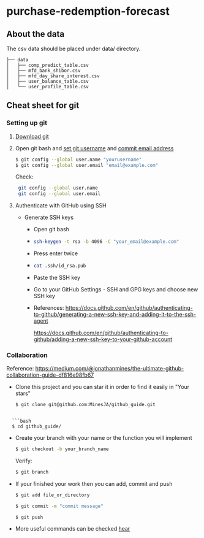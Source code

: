 # purchase-redemption-forecast

## About the data

The csv data should be placed under data/ directory.

```
├── data
│   ├── comp_predict_table.csv
│   ├── mfd_bank_shibor.csv
│   ├── mfd_day_share_interest.csv
│   ├── user_balance_table.csv
│   └── user_profile_table.csv
```

## Cheat sheet for git

### Setting up git

1. [Download git](https://git-scm.com/downloads)

2. Open git bash and [set git username](https://docs.github.com/en/github/using-git/setting-your-username-in-git) and [commit email address](https://docs.github.com/en/github/setting-up-and-managing-your-github-user-account/setting-your-commit-email-address)

   ```bash
   $ git config --global user.name "yourusername"
   $ git config --global user.email "email@example.com"
   ```

   Check:

   ```bash
    git config --global user.name
    git config --global user.email
   ```

3. Authenticate with GitHub using SSH

   - Generate SSH keys

     - Open git bash

     - ```bash
       ssh-keygen -t rsa -b 4096 -C "your_email@example.com"
       ```

     - Press enter twice

     - ```bash
       cat .ssh/id_rsa.pub
       ```

     - Paste the SSH key

     - Go to your GitHub Settings - SSH and GPG keys and choose new SSH key

     - References: https://docs.github.com/en/github/authenticating-to-github/generating-a-new-ssh-key-and-adding-it-to-the-ssh-agent

       https://docs.github.com/en/github/authenticating-to-github/adding-a-new-ssh-key-to-your-github-account

### Collaboration

Reference: https://medium.com/@jonathanmines/the-ultimate-github-collaboration-guide-df816e98fb67

- Clone this project and you can star it in order to find it easily in "Your stars"
  
  ```bash
  $ git clone git@github.com:MinesJA/github_guide.git
```
  
  ```bash
  $ cd github_guide/
  ```
  
- Create your branch with your name or the function you will implement

  ```bash
  $ git checkout -b your_branch_name
  ```

  Verify:

  ```bash
  $ git branch
  ```

- If your finished your work then you can add, commit and push

  ```bash
  $ git add file_or_directory
  ```

  ```bash
  $ git commit -m "commit message"
  ```

  ```bash
  $ git push
  ```

- More useful commands can be checked [hear](https://github.com/xiaodianzheng/purchase-redemption-forecast/blob/main/Git-Cheatsheet.pdf)
